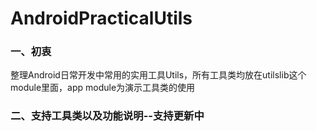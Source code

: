# AndroidPracticalUtils
### 一、初衷
整理Android日常开发中常用的实用工具Utils，所有工具类均放在utilslib这个module里面，app module为演示工具类的使用
### 二、支持工具类以及功能说明--支持更新中
